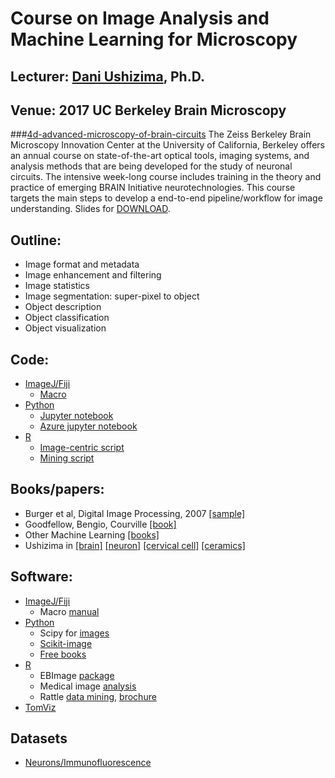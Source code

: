 # Course on Image Analysis and Machine Learning for Microscopy
## Lecturer: [Dani Ushizima](http://vis.lbl.gov/~daniela), Ph.D.
## Venue: 2017 UC Berkeley Brain Microscopy
###[4d-advanced-microscopy-of-brain-circuits](http://neuroscience.berkeley.edu/courses/brainmic-course-4d-advanced-microscopy-of-brain-circuits/)
The Zeiss Berkeley Brain Microscopy Innovation Center at the University of California, Berkeley offers an annual course on state-of-the-art optical tools, imaging systems, and analysis methods that are being developed for the study of neuronal circuits. The intensive week-long course includes training in the theory and practice of emerging BRAIN Initiative neurotechnologies. This course targets the main steps to develop a end-to-end pipeline/workflow for image understanding. Slides for [DOWNLOAD](http://vis.lbl.gov/~daniela).

## Outline:
- Image format and metadata
- Image enhancement and filtering
- Image statistics
- Image segmentation: super-pixel to object
- Object description
- Object classification
- Object visualization

## Code:
- [ImageJ/Fiji](https://fiji.sc/)
    - [Macro]()
- [Python](https://www.continuum.io/downloads)
    - [Jupyter notebook]()
    - [Azure jupyter notebook](https://notebooks.azure.com/n/R5nUKZBSgU0/notebooks/ZeissMicroscopyCenter2017_DaniUshizima_lecture.ipynb)
- [R](http://cran.r-project.org/)
    - [Image-centric script]()
    - [Mining script]()    

## Books/papers:
- Burger et al, Digital Image Processing, 2007 [[sample]](https://imagingbook.files.wordpress.com/2013/06/burgerburgeen20071104_ijreference_letter.pdf)
- Goodfellow, Bengio, Courville [[book]](https://github.com/HFTrader/DeepLearningBook)
- Other Machine Learning [[books]](http://www.datasciencecentral.com/profiles/blogs/10-free-machine-learning-books)
- Ushizima in [[brain]](http://www.cv-foundation.org//openaccess/content_cvpr_2016_workshops/w15/papers/Alegro_Multimodal_Whole_Brain_CVPR_2016_paper.pdf) [[neuron]](http://www.sciencedirect.com/science/journal/01650270/282) [[cervical cell]](https://www.ncbi.nlm.nih.gov/pubmed/26800556) [[ceramics]](https://www.researchgate.net/profile/Robert_Ritchie/publication/308042053_IDEAL_Images_Across_Domains_Experiments_Algorithms_and_Learning/links/57da247a08ae601b39b16ac5/IDEAL-Images-Across-Domains-Experiments-Algorithms-and-Learning.pdf?origin=publication_detail)

## Software:
- [ImageJ/Fiji](https://fiji.sc/)
    - Macro [manual](https://imagej.nih.gov/ij/docs/macro_reference_guide.pdf)
- [Python](https://www.continuum.io/downloads)
    - Scipy for [images](http://www.scipy-lectures.org/advanced/image_processing/index.html)
    - [Scikit-image](http://scikit-image.org/)
    - [Free books](http://pythonbooks.revolunet.com/)
- [R](http://cran.r-project.org/)
    - EBImage [package](http://www.bioconductor.org/packages/release/bioc/html/EBImage.html)
    - Medical image [analysis](https://cran.r-project.org/web/views/MedicalImaging.html)
    - Rattle [data mining](http://rattle.togaware.com/), [brochure](http://rattle.togaware.com/RattleBrochure.pdf)  
- [TomViz](http://www.tomviz.org/)

## Datasets
- [Neurons/Immunofluorescence](https://drive.google.com/open?id=0B_TLOw35QkMcd0ktSDdXSmhwS2s)
